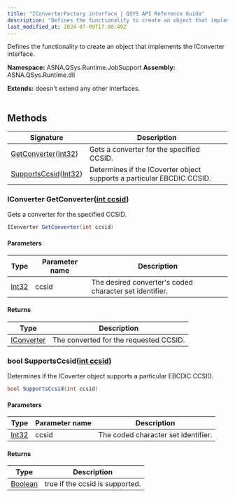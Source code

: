 ```yaml
---
title: "IConverterFactory interface | QSYS API Reference Guide"
description: "Defines the functionality to create an object that implements the IConverter interface. "
last_modified_at: 2024-07-09T17:00:49Z
---
```


Defines the functionality to create an object that implements the IConverter interface.

**Namespace:** ASNA.QSys.Runtime.JobSupport
**Assembly:** ASNA.QSys.Runtime.dll

**Extends:** doesn't extend any other interfaces.
<br>
<br>

## Methods

| Signature | Description |
| --- | --- |
| [GetConverter](#iconverter-getconverterint-ccsid)([Int32](https://docs.microsoft.com/en-us/dotnet/api/system.int32)) | Gets a converter for the specified CCSID.
| [SupportsCcsid](#bool-supportsccsidint-ccsid)([Int32](https://docs.microsoft.com/en-us/dotnet/api/system.int32)) | Determines if the ICoverter object supports a particular EBCDIC CCSID.

### IConverter GetConverter([int ccsid](https://learn.microsoft.com/en-us/dotnet/csharp/language-reference/builtin-types/integral-numeric-types))

Gets a converter for the specified CCSID.

```cs
IConverter GetConverter(int ccsid)
```

#### Parameters

| Type | Parameter name | Description
| --- | --- | ---
| [Int32](https://docs.microsoft.com/en-us/dotnet/api/system.int32) | ccsid | The desired converter's coded character set identifier.

#### Returns

| Type | Description
| --- | ---
| [IConverter](/reference/runtime/qsys-runtime-job-support/i-converter.html) | The converted for the requested CCSID.

### bool SupportsCcsid([int ccsid](https://learn.microsoft.com/en-us/dotnet/csharp/language-reference/builtin-types/integral-numeric-types))

Determines if the ICoverter object supports a particular EBCDIC CCSID.

```cs
bool SupportsCcsid(int ccsid)
```

#### Parameters

| Type | Parameter name | Description
| --- | --- | ---
| [Int32](https://docs.microsoft.com/en-us/dotnet/api/system.int32) | ccsid | The coded character set identifier.

#### Returns

| Type | Description
| --- | ---
| [Boolean](https://docs.microsoft.com/en-us/dotnet/api/system.boolean) | true if the ccsid is supported.
